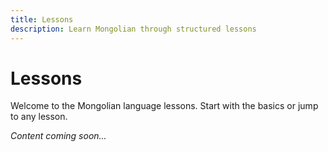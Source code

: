 ```yaml
---
title: Lessons
description: Learn Mongolian through structured lessons
---
```


# Lessons

Welcome to the Mongolian language lessons. Start with the basics or jump to any lesson.

*Content coming soon...*
